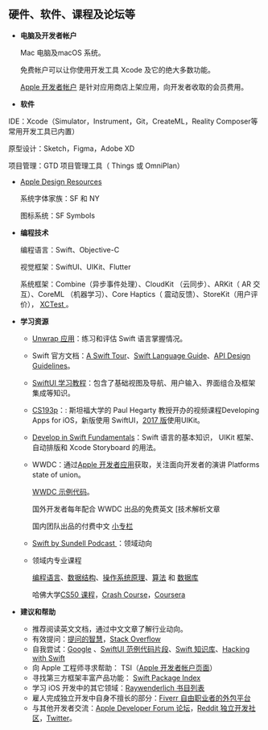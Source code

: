 ## 硬件、软件、课程及论坛等

- **电脑及开发者帐户**

  Mac 电脑及macOS 系统。

  免费帐户可以让你使用开发工具 Xcode 及它的绝大多数功能。

  [Apple 开发者帐户](https://developer.apple.com/cn/programs/whats-included/) 是针对应用商店上架应用，向开发者收取的会员费用。

-  **软件**

  IDE：Xcode（Simulator，Instrument，Git，CreateML，Reality Composer等常用开发工具已内置）

  原型设计：Sketch，Figma，Adobe XD

  项目管理：GTD 项目管理工具（ Things 或 OmniPlan）

- [Apple Design Resources](https://developer.apple.com/design/resources/)

  系统字体家族：SF 和 NY 

  图标系统：SF Symbols

- **编程技术**

  编程语言：Swift、Objective-C

  视觉框架：SwiftUI、UIKit、Flutter 

  系统框架：Combine（异步事件处理）、CloudKit （云同步）、ARKit（ AR 交互）、CoreML （机器学习）、Core Haptics（ 震动反馈）、StoreKit（用户评价）， [XCTest ](https://developer.apple.com/documentation/xctest)。

- **学习资源**

  - [Unwrap 应用](https://apps.apple.com/cn/app/unwrap/id1440611372)：练习和评估 Swift 语言掌握情况。

  - Swift 官方文档：[A Swift Tour](https://docs.swift.org/swift-book/GuidedTour/GuidedTour.html)、[Swift Language Guide](https://docs.swift.org/swift-book/LanguageGuide/TheBasics.html)、[API Design Guidelines](https://swift.org/documentation/api-design-guidelines/)。

  - [SwiftUI 学习教程](https://developer.apple.com/tutorials/swiftui/)：包含了基础视图及导航、用户输入、界面组合及框架集成等知识。

  - [CS193p](https://cs193p.sites.stanford.edu/)：: 斯坦福大学的 Paul Hegarty 教授开办的视频课程Developing Apps for iOS，新版使用 SwiftUI，[2017 版](https://www.youtube.com/watch?v=ilQ-tq772VI&list=PLPA-ayBrweUz32NSgNZdl0_QISw-f12Ai)使用UIKit。

  - [Develop in Swift Fundamentals](https://books.apple.com/ca/book/develop-in-swift-fundamentals/id1511184145)：Swift 语言的基本知识， UIKit 框架、自动排版和 Xcode Storyboard 的用法。

  - WWDC：通过[Apple 开发者应用](https://apps.apple.com/cn/app/apple-developer/id640199958)获取，关注面向开发者的演讲 Platforms state of union。

    [WWDC 示例代码](https://developer.apple.com/wwdc20/sample-code/)。

    国外开发者每年配合 WWDC 出品的免费英文 [技术解析文章

    [](https://wwdcbysundell.com/)国内团队出品的付费中文 [小专栏](https://xiaozhuanlan.com/wwdc20)

  - [Swift by Sundell Podcast ](https://podcasts.apple.com/cn/podcast/swift-by-sundell/id1267161825)：领域动向

  - 领域内专业课程

    [编程语言](https://ocw.mit.edu/courses/electrical-engineering-and-computer-science/6-096-introduction-to-c-january-iap-2011/lecture-notes/)、[数据结构](https://zh.wikipedia.org/wiki/数据结构)、[操作系统原理](https://www.coursera.org/learn/os-pku#syllabus)、[算法](https://www.youtube.com/playlist?list=PLOtl7M3yp-DX32N0fVIyvn7ipWKNGmwpp) 和 [数据库](https://www.youtube.com/watch?v=y5IShB9ihds&list=PLhMnuBfGeCDPtyC9kUf_hG_QwjYzZ0Am1&index=1) 

    哈佛大学[CS50 课程](https://cs50.harvard.edu/college/2020/fall/)，[Crash Course](https://www.youtube.com/watch?v=tpIctyqH29Q&list=PLH2l6uzC4UEW0s7-KewFLBC1D0l6XRfye)，[Coursera](https://www.coursera.org/)

  

- **建议和帮助**

  - 推荐阅读英文文档，通过中文文章了解行业动向。
  - 有效提问：[提问的智慧](https://github.com/ryanhanwu/How-To-Ask-Questions-The-Smart-Way/blob/master/README-zh_CN.md#声明)，[Stack Overflow](https://stackoverflow.com/)
  - 自我尝试：[Google](https://www.google.com/) 、[SwiftUI 范例代码片段](https://www.hackingwithswift.com/quick-start/swiftui)、[Swift 知识库](https://www.hackingwithswift.com/example-code)、[Hacking with Swift](https://www.hackingwithswift.com/)
  - 向 Apple 工程师寻求帮助： TSI（[Apple 开发者帐户页面](https://developer.apple.com/account/)）
  - 寻找第三方框架丰富产品功能： [Swift Package Index](https://swiftpackageindex.com/)
  - 学习 iOS 开发中的其它领域：[Raywenderlich 书目列表](https://store.raywenderlich.com/ios)
  - 雇人完成独立开发中自身不擅长的部分：[Fiverr 自由职业者的外包平台](https://www.fiverr.com/?source=top_nav)
  - 与其他开发者交流：[Apple Developer Forum 论坛](https://developer.apple.com/forums/)，[Reddit 独立开发社区](https://www.reddit.com/r/iOSProgramming/)，[Twitter](https://twitter.com/)。